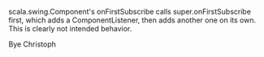 scala.swing.Component's onFirstSubscribe calls super.onFirstSubscribe first, which adds a ComponentListener, then adds another one on its own. This is clearly not intended behavior.

Bye
Christoph

